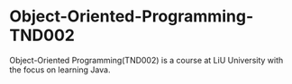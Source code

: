 # Object-Oriented-Programming-TND002
Object-Oriented Programming(TND002) is a course at LiU University with the focus on learning Java.
